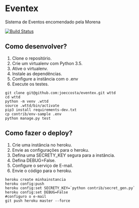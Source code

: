 # Eventex

Sistema de Eventos encomendado pela Morena

[![Build Status](https://travis-ci.org/joeccosta/eventex.svg?branch=master)](https://travis-ci.org/joeccosta/eventex)


## Como desenvolver?

1. Clone o repositório.
2. Crie um virtualenv com Python 3.5.
3. Ative o virtualenv.
4. Instale as dependências.
5. Configure a instância com o .env
6. Execute os testes.

```console
git clone git@github.com:joeccosta/eventex.git wttd
cd wttd
python -m venv .wttd
source .wttd/bin/activate
pip3 install requirements-dev.txt
cp contrib/env-sample .env
python manage.py test
```

## Como fazer o deploy?

1. Crie uma instância no heroku.
2. Envie as configurações para o heroku.
3. Defina uma SECRETY_KEY segura para a instância.
4. Defina DEBUG=False.
5. Configure o serviço de E-mail.
6. Envie o código para o heroku.

``` console
heroku create minhainstancia
heroku config:push
heroku config:set SECRETY_KEY=`python contrib/secret_gen.py`
heroku config:set DEBUG=False
#configuro o e-mail
git push heroku master --force
```